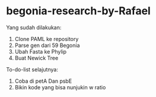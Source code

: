 # begonia-research-by-Rafael
Yang sudah dilakukan:
1. Clone PAML ke repository
2. Parse gen dari 59 Begonia
3. Ubah Fasta ke Phylip 
4. Buat Newick Tree

To-do-list selajutnya:
1. Coba di petA Dan psbE
2. Bikin kode yang bisa nunjukin w ratio

